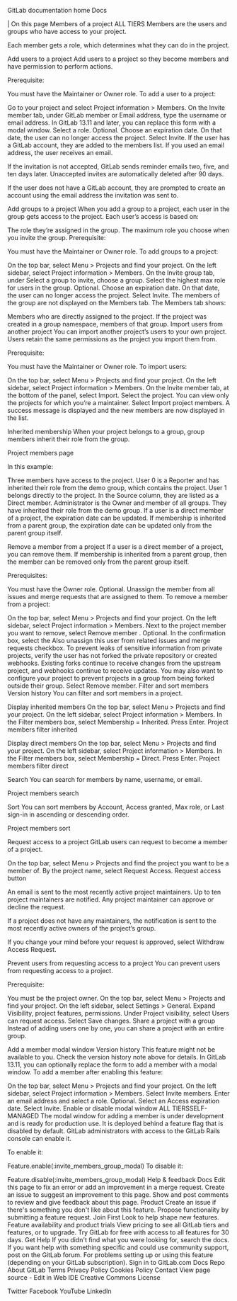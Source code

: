 GitLab documentation home
Docs

 |
On this page
Members of a project ALL TIERS
Members are the users and groups who have access to your project.

Each member gets a role, which determines what they can do in the project.

Add users to a project
Add users to a project so they become members and have permission to perform actions.

Prerequisite:

You must have the Maintainer or Owner role.
To add a user to a project:

Go to your project and select Project information > Members.
On the Invite member tab, under GitLab member or Email address, type the username or email address. In GitLab 13.11 and later, you can replace this form with a modal window.
Select a role.
Optional. Choose an expiration date. On that date, the user can no longer access the project.
Select Invite.
If the user has a GitLab account, they are added to the members list. If you used an email address, the user receives an email.

If the invitation is not accepted, GitLab sends reminder emails two, five, and ten days later. Unaccepted invites are automatically deleted after 90 days.

If the user does not have a GitLab account, they are prompted to create an account using the email address the invitation was sent to.

Add groups to a project
When you add a group to a project, each user in the group gets access to the project. Each user’s access is based on:

The role they’re assigned in the group.
The maximum role you choose when you invite the group.
Prerequisite:

You must have the Maintainer or Owner role.
To add groups to a project:

On the top bar, select Menu > Projects and find your project.
On the left sidebar, select Project information > Members.
On the Invite group tab, under Select a group to invite, choose a group.
Select the highest max role for users in the group.
Optional. Choose an expiration date. On that date, the user can no longer access the project.
Select Invite.
The members of the group are not displayed on the Members tab. The Members tab shows:

Members who are directly assigned to the project.
If the project was created in a group namespace, members of that group.
Import users from another project
You can import another project’s users to your own project. Users retain the same permissions as the project you import them from.

Prerequisite:

You must have the Maintainer or Owner role.
To import users:

On the top bar, select Menu > Projects and find your project.
On the left sidebar, select Project information > Members.
On the Invite member tab, at the bottom of the panel, select Import.
Select the project. You can view only the projects for which you’re a maintainer.
Select Import project members.
A success message is displayed and the new members are now displayed in the list.

Inherited membership
When your project belongs to a group, group members inherit their role from the group.

Project members page

In this example:

Three members have access to the project.
User 0 is a Reporter and has inherited their role from the demo group, which contains the project.
User 1 belongs directly to the project. In the Source column, they are listed as a Direct member.
Administrator is the Owner and member of all groups. They have inherited their role from the demo group.
If a user is a direct member of a project, the expiration date can be updated. If membership is inherited from a parent group, the expiration date can be updated only from the parent group itself.

Remove a member from a project
If a user is a direct member of a project, you can remove them. If membership is inherited from a parent group, then the member can be removed only from the parent group itself.

Prerequisites:

You must have the Owner role.
Optional. Unassign the member from all issues and merge requests that are assigned to them.
To remove a member from a project:

On the top bar, select Menu > Projects and find your project.
On the left sidebar, select Project information > Members.
Next to the project member you want to remove, select Remove member .
Optional. In the confirmation box, select the Also unassign this user from related issues and merge requests checkbox.
To prevent leaks of sensitive information from private projects, verify the user has not forked the private repository or created webhooks. Existing forks continue to receive changes from the upstream project, and webhooks continue to receive updates. You may also want to configure your project to prevent projects in a group from being forked outside their group.
Select Remove member.
Filter and sort members
Version history
You can filter and sort members in a project.

Display inherited members
On the top bar, select Menu > Projects and find your project.
On the left sidebar, select Project information > Members.
In the Filter members box, select Membership = Inherited.
Press Enter.
Project members filter inherited

Display direct members
On the top bar, select Menu > Projects and find your project.
On the left sidebar, select Project information > Members.
In the Filter members box, select Membership = Direct.
Press Enter.
Project members filter direct

Search
You can search for members by name, username, or email.

Project members search

Sort
You can sort members by Account, Access granted, Max role, or Last sign-in in ascending or descending order.

Project members sort

Request access to a project
GitLab users can request to become a member of a project.

On the top bar, select Menu > Projects and find the project you want to be a member of.
By the project name, select Request Access.
Request access button

An email is sent to the most recently active project maintainers. Up to ten project maintainers are notified. Any project maintainer can approve or decline the request.

If a project does not have any maintainers, the notification is sent to the most recently active owners of the project’s group.

If you change your mind before your request is approved, select Withdraw Access Request.

Prevent users from requesting access to a project
You can prevent users from requesting access to a project.

Prerequisite:

You must be the project owner.
On the top bar, select Menu > Projects and find your project.
On the left sidebar, select Settings > General.
Expand Visibility, project features, permissions.
Under Project visibility, select Users can request access.
Select Save changes.
Share a project with a group
Instead of adding users one by one, you can share a project with an entire group.

Add a member modal window
Version history
This feature might not be available to you. Check the version history note above for details.
In GitLab 13.11, you can optionally replace the form to add a member with a modal window. To add a member after enabling this feature:

On the top bar, select Menu > Projects and find your project.
On the left sidebar, select Project information > Members.
Select Invite members.
Enter an email address and select a role.
Optional. Select an Access expiration date.
Select Invite.
Enable or disable modal window ALL TIERSSELF-MANAGED
The modal window for adding a member is under development and is ready for production use. It is deployed behind a feature flag that is disabled by default. GitLab administrators with access to the GitLab Rails console can enable it.

To enable it:

Feature.enable(:invite_members_group_modal)
To disable it:

Feature.disable(:invite_members_group_modal)
 Help & feedback
Docs
Edit this page to fix an error or add an improvement in a merge request.
Create an issue to suggest an improvement to this page.
Show and post comments to review and give feedback about this page.
Product
Create an issue if there's something you don't like about this feature.
Propose functionality by submitting a feature request.
Join First Look to help shape new features.
Feature availability and product trials
View pricing to see all GitLab tiers and features, or to upgrade.
Try GitLab for free with access to all features for 30 days.
Get Help
If you didn't find what you were looking for, search the docs.
If you want help with something specific and could use community support, post on the GitLab forum.
For problems setting up or using this feature (depending on your GitLab subscription).
Sign in to GitLab.com
Docs Repo
About GitLab
Terms
Privacy Policy
Cookies Policy
Contact
View page source - Edit in Web IDE Creative Commons License

Twitter
Facebook
YouTube
LinkedIn
